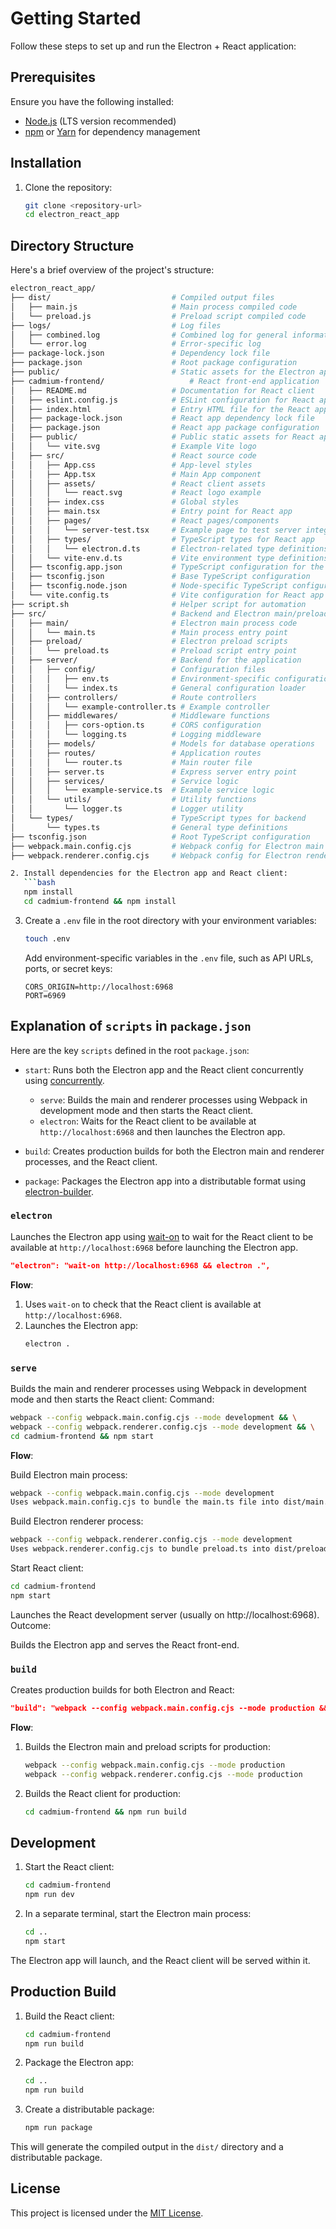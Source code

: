 # Getting Started

Follow these steps to set up and run the Electron + React application:

## Prerequisites

Ensure you have the following installed:

- [Node.js](https://nodejs.org/) (LTS version recommended)
- [npm](https://www.npmjs.com/) or [Yarn](https://yarnpkg.com/) for dependency management

## Installation

1. Clone the repository:
   ```bash
   git clone <repository-url>
   cd electron_react_app
   ```

## Directory Structure

Here's a brief overview of the project's structure:

```bash
electron_react_app/
├── dist/                           # Compiled output files
│   ├── main.js                     # Main process compiled code
│   └── preload.js                  # Preload script compiled code
├── logs/                           # Log files
│   ├── combined.log                # Combined log for general information
│   └── error.log                   # Error-specific log
├── package-lock.json               # Dependency lock file
├── package.json                    # Root package configuration
├── public/                         # Static assets for the Electron app
├── cadmium-frontend/                   # React front-end application
│   ├── README.md                   # Documentation for React client
│   ├── eslint.config.js            # ESLint configuration for React app
│   ├── index.html                  # Entry HTML file for the React app
│   ├── package-lock.json           # React app dependency lock file
│   ├── package.json                # React app package configuration
│   ├── public/                     # Public static assets for React app
│   │   └── vite.svg                # Example Vite logo
│   ├── src/                        # React source code
│   │   ├── App.css                 # App-level styles
│   │   ├── App.tsx                 # Main App component
│   │   ├── assets/                 # React client assets
│   │   │   └── react.svg           # React logo example
│   │   ├── index.css               # Global styles
│   │   ├── main.tsx                # Entry point for React app
│   │   ├── pages/                  # React pages/components
│   │   │   └── server-test.tsx     # Example page to test server integration
│   │   ├── types/                  # TypeScript types for React app
│   │   │   └── electron.d.ts       # Electron-related type definitions
│   │   └── vite-env.d.ts           # Vite environment type definitions
│   ├── tsconfig.app.json           # TypeScript configuration for the React app
│   ├── tsconfig.json               # Base TypeScript configuration
│   ├── tsconfig.node.json          # Node-specific TypeScript configuration
│   └── vite.config.ts              # Vite configuration for React app
├── script.sh                       # Helper script for automation
├── src/                            # Backend and Electron main/preload scripts
│   ├── main/                       # Electron main process code
│   │   └── main.ts                 # Main process entry point
│   ├── preload/                    # Electron preload scripts
│   │   └── preload.ts              # Preload script entry point
│   ├── server/                     # Backend for the application
│   │   ├── config/                 # Configuration files
│   │   │   ├── env.ts              # Environment-specific configuration
│   │   │   └── index.ts            # General configuration loader
│   │   ├── controllers/            # Route controllers
│   │   │   └── example-controller.ts # Example controller
│   │   ├── middlewares/            # Middleware functions
│   │   │   ├── cors-option.ts      # CORS configuration
│   │   │   └── logging.ts          # Logging middleware
│   │   ├── models/                 # Models for database operations
│   │   ├── routes/                 # Application routes
│   │   │   └── router.ts           # Main router file
│   │   ├── server.ts               # Express server entry point
│   │   ├── services/               # Service logic
│   │   │   └── example-service.ts  # Example service logic
│   │   └── utils/                  # Utility functions
│   │       └── logger.ts           # Logger utility
│   └── types/                      # TypeScript types for backend
│       └── types.ts                # General type definitions
├── tsconfig.json                   # Root TypeScript configuration
├── webpack.main.config.cjs         # Webpack config for Electron main process
├── webpack.renderer.config.cjs     # Webpack config for Electron renderer process

2. Install dependencies for the Electron app and React client:
   ```bash
   npm install
   cd cadmium-frontend && npm install
   ```

3. Create a `.env` file in the root directory with your environment variables:
   ```bash
   touch .env
   ```
   Add environment-specific variables in the `.env` file, such as API URLs, ports, or secret keys:
   ```
   CORS_ORIGIN=http://localhost:6968
   PORT=6969
   ```

## Explanation of `scripts` in `package.json`

Here are the key `scripts` defined in the root `package.json`:

- `start`: Runs both the Electron app and the React client concurrently using [concurrently](https://www.npmjs.com/package/concurrently).
  - `serve`: Builds the main and renderer processes using Webpack in development mode and then starts the React client.
  - `electron`: Waits for the React client to be available at `http://localhost:6968` and then launches the Electron app.

- `build`: Creates production builds for both the Electron main and renderer processes, and the React client.

- `package`: Packages the Electron app into a distributable format using [electron-builder](https://www.electron.build/).


### `electron`

Launches the Electron app using [wait-on](https://www.npmjs.com/package/wait-on) to wait for the React client to be available at `http://localhost:6968` before launching the Electron app.
```json
"electron": "wait-on http://localhost:6968 && electron .",
```

**Flow**:
1. Uses `wait-on` to check that the React client is available at `http://localhost:6968`.
2. Launches the Electron app:
   ```bash
   electron .
   ```

### `serve`

Builds the main and renderer processes using Webpack in development mode and then starts the React client:
Command:

```bash
webpack --config webpack.main.config.cjs --mode development && \
webpack --config webpack.renderer.config.cjs --mode development && \
cd cadmium-frontend && npm start
```
**Flow**:

Build Electron main process:

```bash
webpack --config webpack.main.config.cjs --mode development
Uses webpack.main.config.cjs to bundle the main.ts file into dist/main.js for development.
```
Build Electron renderer process:
```bash
webpack --config webpack.renderer.config.cjs --mode development
Uses webpack.renderer.config.cjs to bundle preload.ts into dist/preload.js.
```
Start React client:

```bash
cd cadmium-frontend
npm start
```
Launches the React development server (usually on http://localhost:6968).
Outcome:

Builds the Electron app and serves the React front-end.

### `build`

Creates production builds for both Electron and React:

```json
"build": "webpack --config webpack.main.config.cjs --mode production && webpack --config webpack.renderer.config.cjs --mode production && cd cadmium-frontend && npm run build",
```

**Flow**:
1. Builds the Electron main and preload scripts for production:
   ```bash
   webpack --config webpack.main.config.cjs --mode production
   webpack --config webpack.renderer.config.cjs --mode production
   ```

2. Builds the React client for production:
   ```bash
   cd cadmium-frontend && npm run build
   ```



## Development

1. Start the React client:
   ```bash
   cd cadmium-frontend
   npm run dev
   ```

2. In a separate terminal, start the Electron main process:
   ```bash
   cd ..
   npm start
   ```

The Electron app will launch, and the React client will be served within it.



## Production Build

1. Build the React client:
   ```bash
   cd cadmium-frontend
   npm run build
   ```

2. Package the Electron app:
   ```bash
   cd ..
   npm run build
   ```

3. Create a distributable package:
   ```bash
   npm run package
   ```

This will generate the compiled output in the `dist/` directory and a distributable package.


## License

This project is licensed under the [MIT License](LICENSE).
